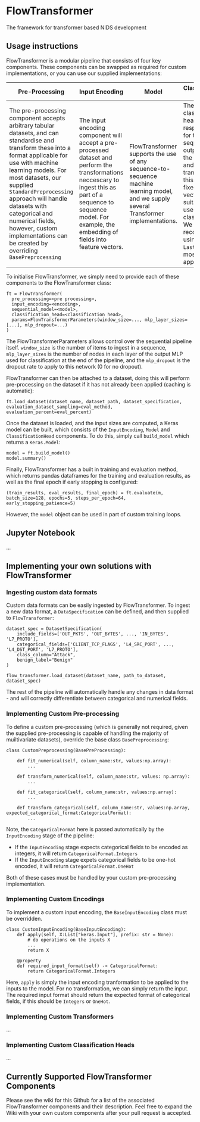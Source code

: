 # FlowTransformer
The framework for transformer based NIDS development

## Usage instructions

FlowTransformer is a modular pipeline that consists of four key components. These components can be swapped as required for custom implementations, or you can use our supplied implementations:

| **Pre-Processing** | **Input Encoding** | **Model** | **Classification Head** |
|--------------------|--------------------|-----------|-------------------------|
| The pre-processing component accepts arbitrary tabular datasets, and can standardise and transform these into a format applicable for use with machine learning models. For most datasets, our supplied `StandardPreprocessing` approach will handle datasets with categorical and numerical fields, however, custom implementations can be created by overriding `BasePreprocessing`                  | The input encoding component will accept a pre-processed dataset and perform the transformations neccescary to ingest this as part of a sequence to sequence model. For example, the embedding of fields into feature vectors.                  | FlowTransformer supports the use of any sequence-to-sequence machine learning model, and we supply several Transformer implementations.         | The classification head is responsible for taking the sequential output from the model, and transforming this into a fixed length vector suitable for use in classification. We recommed using `LastToken` for most applications.                       |

To initialise FlowTransformer, we simply need to provide each of these components to the FlowTransformer class:
```
ft = FlowTransformer(
  pre_processing=<pre processing>,
  input_encoding=<encoding>,
  sequential_model=<model>,
  classification_head=<classification head>,
  params=FlowTransformerParameters(window_size=..., mlp_layer_sizes=[...], mlp_dropout=...)
)
```

The FlowTransformerParameters allows control over the sequential pipeline itself. `window_size` is the number of items to ingest in a sequence, `mlp_layer_sizes` is the number of nodes in each layer of the output MLP used for classification at the end of the pipeline, and the `mlp_dropout` is the dropout rate to apply to this network (0 for no dropout). 

FlowTransformer can then be attached to a dataset, doing this will perform pre-processing on the dataset if it has not already been applied (caching is automatic):

```
ft.load_dataset(dataset_name, dataset_path, dataset_specification, evaluation_dataset_sampling=eval_method, evaluation_percent=eval_percent)
```

Once the dataset is loaded, and the input sizes are computed, a Keras model can be built, which consists of the `InputEncoding`, `Model` and `ClassificationHead` components. To do  this, simply call `build_model` which returns a `Keras.Model`:

```
model = ft.build_model()
model.summary()
```

Finally, FlowTransformer has a built in training and evaluation method, which returns pandas dataframes for the training and evaluation results, as well as the final epoch if early stopping is configured:

```
(train_results, eval_results, final_epoch) = ft.evaluate(m, batch_size=128, epochs=5, steps_per_epoch=64, early_stopping_patience=5)
```

However, the `model` object can be used in part of custom training loops. 

## Jupyter Notebook

...

## Implementing your own solutions with FlowTransformer

### Ingesting custom data formats

Custom data formats can be easily ingested by FlowTransformer. To ingest a new data format, a `DataSpecification` can be defined, and then supplied to `FlowTransformer`:

```
dataset_spec = DatasetSpecification(
    include_fields=['OUT_PKTS', 'OUT_BYTES', ..., 'IN_BYTES', 'L7_PROTO'],
    categorical_fields=['CLIENT_TCP_FLAGS', 'L4_SRC_PORT', ..., 'L4_DST_PORT', 'L7_PROTO'],
    class_column="Attack",
    benign_label="Benign"
)

flow_transformer.load_dataset(dataset_name, path_to_dataset, dataset_spec) 
```

The rest of the pipeline will automatically handle any changes in data format - and will correctly differentiate between categorical and numerical fields.

### Implementing Custom Pre-processing 

To define a custom pre-processing (which is generally not required, given the supplied pre-processing is capable of handling the majority of muiltivariate datasets), override the base class `BasePreprocessing`:

```
class CustomPreprocessing(BasePreProcessing):

    def fit_numerical(self, column_name:str, values:np.array):
        ...

    def transform_numerical(self, column_name:str, values: np.array):
        ...

    def fit_categorical(self, column_name:str, values:np.array):
        ...

    def transform_categorical(self, column_name:str, values:np.array, expected_categorical_format:CategoricalFormat):
        ...
```

Note, the `CategoricalFormat` here is passed automatically by the `InputEncoding` stage of the pipeline:
- If the `InputEncoding` stage expects categorical fields to be encoded as integers, it will return `CategoricalFormat.Integers`
- If the `InputEncoding` stage expets categorical fields to be one-hot encoded, it will return `CategoricalFormat.OneHot`

Both of these cases must be handled by your custom pre-processing implementation.

### Implementing Custom Encodings 

To implement a custom input encoding, the `BaseInputEncoding` class must be overridden. 

```
class CustomInputEncoding(BaseInputEncoding):
    def apply(self, X:List["keras.Input"], prefix: str = None):
        # do operations on the inputs X
        ...
        return X

    @property
    def required_input_format(self) -> CategoricalFormat:
        return CategoricalFormat.Integers
```

Here, `apply` is simply the input encoding tranformation to be applied to the inputs to the model. For no transformation, we can simply return the input. The required input format should return the expected format of categorical fields, if this should be `Integers` or `OneHot`.

### Implementing Custom Transformers

...

### Implementing Custom Classification Heads

...

## Currently Supported FlowTransformer Components

Please see the wiki for this Github for a list of the associated FlowTransformer components and their description. Feel free to expand the Wiki with your own custom components after your pull request is accepted.

